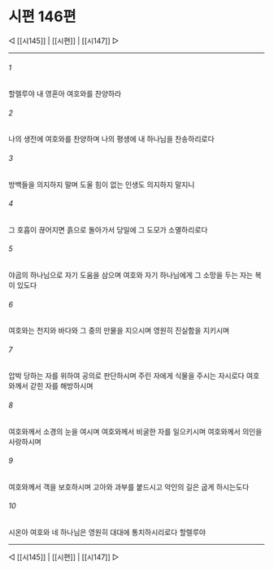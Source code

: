 ﻿# 시편 146편

◁ [[시145]] | [[시편]] | [[시147]] ▷
***

###### 1
할렐루야 내 영혼아 여호와를 찬양하라

###### 2
나의 생전에 여호와를 찬양하며 나의 평생에 내 하나님을 찬송하리로다

###### 3
방백들을 의지하지 말며 도울 힘이 없는 인생도 의지하지 말지니

###### 4
그 호흡이 끊어지면 흙으로 돌아가서 당일에 그 도모가 소멸하리로다

###### 5
야곱의 하나님으로 자기 도움을 삼으며 여호와 자기 하나님에게 그 소망을 두는 자는 복이 있도다

###### 6
여호와는 천지와 바다와 그 중의 만물을 지으시며 영원히 진실함을 지키시며

###### 7
압박 당하는 자를 위하여 공의로 판단하시며 주린 자에게 식물을 주시는 자시로다 여호와께서 갇힌 자를 해방하시며

###### 8
여호와께서 소경의 눈을 여시며 여호와께서 비굴한 자를 일으키시며 여호와께서 의인을 사랑하시며

###### 9
여호와께서 객을 보호하시며 고아와 과부를 붙드시고 악인의 길은 굽게 하시는도다

###### 10
시온아 여호와 네 하나님은 영원히 대대에 통치하시리로다 할렐루야


***
◁ [[시145]] | [[시편]] | [[시147]] ▷